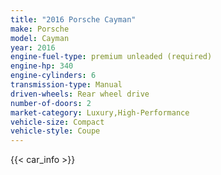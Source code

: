 ```yaml
---
title: "2016 Porsche Cayman"
make: Porsche
model: Cayman
year: 2016
engine-fuel-type: premium unleaded (required)
engine-hp: 340
engine-cylinders: 6
transmission-type: Manual
driven-wheels: Rear wheel drive
number-of-doors: 2
market-category: Luxury,High-Performance
vehicle-size: Compact
vehicle-style: Coupe
---
```


{{< car_info >}}
